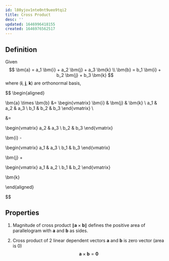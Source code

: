 ```yaml
---
id: l80yjov1nte0nt9ueo9tqi2
title: Cross Product
desc: ''
updated: 1646996418155
created: 1646976562517
---
```


## Definition

Given 
$$
\bm{a} = a_1 \bm{i} + a_2 \bm{j} + a_3 \bm{k} \\
\bm{b} = b_1 \bm{i} + b_2 \bm{j} + b_3 \bm{k}
$$
where ($\bm{i}$, $\bm{j}$, $\bm{k}$) are orthonormal basis,

$$
\begin{aligned}

\bm{a} \times \bm{b} &= 
\begin{vmatrix}
\bm{i} & \bm{j} & \bm{k} \\
a_1 & a_2 & a_3 \\
b_1 & b_2 & b_3
\end{vmatrix} \\

&=

\begin{vmatrix}
a_2 & a_3 \\
b_2 & b_3
\end{vmatrix}

\bm{i} -

\begin{vmatrix}
a_1 & a_3 \\
b_1 & b_3
\end{vmatrix}

\bm{j} +

\begin{vmatrix}
a_1 & a_2 \\
b_1 & b_2
\end{vmatrix}

\bm{k}

\end{aligned}

$$

## Properties

1. Magnitude of cross product $\|\bm{a} \times \bm{b}\|$ defines the positive area of parallelogram with $\bm{a}$ and $\bm{b}$ as sides.

2. Cross product of 2 linear dependent vectors
$\bm{a}$ and $\bm{b}$ is zero vector (area is 0)
$$
\bm{a} \times \bm{b} = \bm{0}
$$